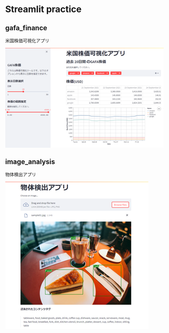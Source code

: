 # Streamlit practice
## gafa_finance

米国株価可視化アプリ

![米国株価可視化アプリの画面](./gafa_finance/main.png)

## image_analysis

物体検出アプリ

![物体検出アプリの画面](./image_analysis/main.png)
